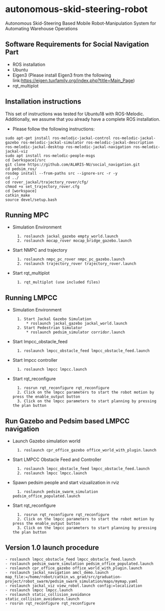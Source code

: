 # autonomous-skid-steering-robot
Autonomous Skid-Steering Based Mobile Robot-Manipulation System for Automating Warehouse Operations

## Software Requirements for Social Navigation Part
* ROS installation
* Ubuntu
* Eigen3 (Please install Eigen3 from the following link:https://eigen.tuxfamily.org/index.php?title=Main_Page)
* rqt_multiplot
## Installation instructions
This set of instructions was tested for Ubuntu18 with ROS-Melodic. Additionally, we assume that you already have a complete ROS installation.
* Please follow the following instructions:
```
sudo apt-get install ros-melodic-jackal-control ros-melodic-jackal-gazebo ros-melodic-jackal-simulator ros-melodic-jackal-description ros-melodic-jackal-desktop ros-melodic-jackal-navigation ros-melodic-jackal-viz
sudo apt install ros-melodic-people-msgs
cd [workspace]/src
git clone https://github.com/ALARIS-NU/social_navigation.git
cd pedsim_ros/
rosdep install --from-paths src --ignore-src -r -y
cd ../
cd rover_jackal/trajectory_rover/cfg/
chmod +x set_trajectory_rover.cfg
cd [workspace]
catkin_make
source devel/setup.bash
```
## Running MPC
* Simulation Environment

        1. roslaunch jackal_gazebo empty_world.launch
        2. roslaunch mocap_rover mocap_bridge_gazebo.launch

* Start NMPC and trajectory

        1. roslaunch nmpc_pc_rover nmpc_pc_gazebo.launch
        2. roslaunch trajectory_rover trajectory_rover.launch

* Start rqt_multiplot 

        1. rqt_multiplot (use included files)
        
## Running LMPCC
* Simulation Environment

        1. Start Jackal Gazebo Simulation
            * roslaunch jackal_gazebo jackal_world.launch
        2. Start Pedestrian Simulator
            * roslaunch pedsim_simulator corridor.launch
* Start lmpcc_obstacle_feed

        1. roslaunch lmpcc_obstacle_feed lmpcc_obstacle_feed.launch

* Start lmpcc controller

        1. roslaunch lmpcc lmpcc.launch

* Start rqt_reconfigure

        1. rosrun rqt_reconfigure rqt_reconfigure
        2. Click on the lmpcc parameters to start the robot motion by press the enable_output button
        3. Click on the lmpcc parameters to start planning by pressing the plan button

## Run Gazebo and Pedsim based LMPCC navigation

* Launch Gazebo simulation world

        1. roslaunch cpr_office_gazebo office_world_with_plugin.launch

* Start LMPCC Obstacle Feed and Controller

        1. roslaunch lmpcc_obstacle_feed lmpcc_obstacle_feed.launch
        2. roslaunch lmpcc lmpcc.launch

* Spawn pedsim people and start vizualization in rviz

        1. roslaunch pedsim_swarm_simulation pedsim_office_populated.launch

* Start rqt_reconfigure

        1. rosrun rqt_reconfigure rqt_reconfigure
        2. Click on the lmpcc parameters to start the robot motion by press the enable_output button
        3. Click on the lmpcc parameters to start planning by pressing the plan button


## Version 1.0 launch procedure
```
- roslaunch lmpcc_obstacle_feed lmpcc_obstacle_feed.launch
- roslaunch pedsim_swarm_simulation pedsim_office_populated.launch
- roslaunch cpr_office_gazebo office_world_with_plugin.launch
- roslaunch jackal_navigation amcl_demo.launch map_file:=/home/robot/catkin_ws_grad/src/graduation-project/robot_swarm/pedsim_swarm_simulation/maps/mymap.yaml
- roslaunch jackal_viz view_robot.launch config:=localization
- roslaunch lmpcc lmpcc.launch
- roslaunch static_collision_avoidance static_collision_avoidance.launch
- rosrun rqt_reconfigure rqt_reconfigure
```
